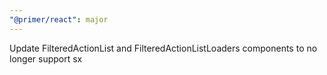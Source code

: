 ```yaml
---
"@primer/react": major
---
```


Update FilteredActionList and FilteredActionListLoaders components to no longer support sx
